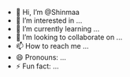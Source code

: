 - 👋 Hi, I’m @Shinmaa
- 👀 I’m interested in ...
- 🌱 I’m currently learning ...
- 💞️ I’m looking to collaborate on ...
- 📫 How to reach me ...
- 😄 Pronouns: ...
- ⚡ Fun fact: ...

<!---
Shinmaa/Shinmaa is a ✨ special ✨ repository because its `README.md` (this file) appears on your GitHub profile.
You can click the Preview link to take a look at your changes.
--->
